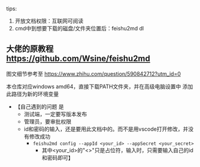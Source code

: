 tips:
1. 开放文档权限：互联网可阅读
2. cmd中到想要下载的磁盘/文件夹位置后：feishu2md dl <ink>

## 大佬的原教程 https://github.com/Wsine/feishu2md

图文细节参考至
https://www.zhihu.com/question/590842712?utm_id=0 

本仓库对应windows amd64，直接下载PATH文件夹，并在高级电脑设置中 添加此路径为新的环境变量

- 【自己遇到的问题 是
  - 测试端，一定要写版本发布
  - 管理员，要审批权限
  - id和密码的输入，还是要用此文档中的。而不是用vscode打开修改，并没有修改成功
    - `feishu2md config --appId <your_id> --appSecret <your_secret>` 
      - 其中<your_id>的"<>"只是占位符，输入时，只需要输入自己的id和密码即可】
